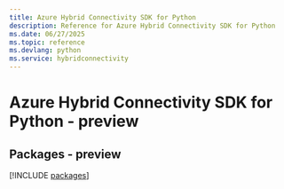 ```yaml
---
title: Azure Hybrid Connectivity SDK for Python
description: Reference for Azure Hybrid Connectivity SDK for Python
ms.date: 06/27/2025
ms.topic: reference
ms.devlang: python
ms.service: hybridconnectivity
---
```

# Azure Hybrid Connectivity SDK for Python - preview
## Packages - preview
[!INCLUDE [packages](hybrid-connectivity-index.md)]